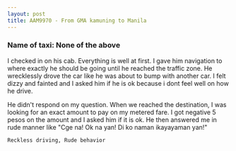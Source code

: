 ```yaml
---
layout: post
title: AAM9970 - From GMA kamuning to Manila
---
```


### Name of taxi: None of the above

I checked in on his cab. Everything is well at first. I gave him navigation to where exactly he should be going until he reached the traffic zone. He wrecklessly drove the car like he was about to bump with another car. I felt dizzy and fainted and I asked him if he is ok because i dont feel well on how he drive. 

He didn't respond on my question. When we reached the destination, I was looking for an exact amount to pay on my metered fare. I got negative 5 pesos on the amount and I asked him if it is ok. He then answered me in rude manner like "Cge na! Ok na yan! Di ko naman ikayayaman yan!"

```Reckless driving, Rude behavior```
